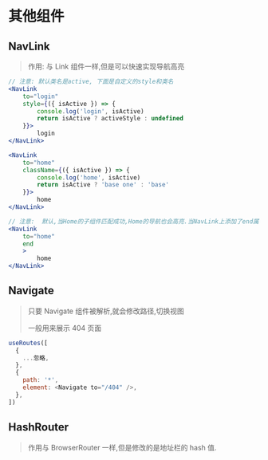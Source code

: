 # 其他组件

## NavLink

> 作用: 与 Link 组件一样,但是可以快速实现导航高亮

```jsx
// 注意: 默认类名是active, 下面是自定义的style和类名
<NavLink
    to="login"
    style={({ isActive }) => {
        console.log('login', isActive)
        return isActive ? activeStyle : undefined
    }}>
        login
</NavLink>

<NavLink
    to="home"
    className={({ isActive }) => {
        console.log('home', isActive)
        return isActive ? 'base one' : 'base'
    }}>
        home
</NavLink>

// 注意:  默认,当Home的子组件匹配成功,Home的导航也会高亮.当NavLink上添加了end属性,则Home的子组件匹配成功的时候,Home的导航没有高亮效果
<NavLink
    to="home"
    end
	>
        home
</NavLink>
```

## Navigate

> 只要 Navigate 组件被解析,就会修改路径,切换视图
>
> 一般用来展示 404 页面

```js
useRoutes([
  {
    ...忽略,
  },
  {
    path: '*',
    element: <Navigate to="/404" />,
  },
])
```

## HashRouter

> 作用与 BrowserRouter 一样,但是修改的是地址栏的 hash 值.
